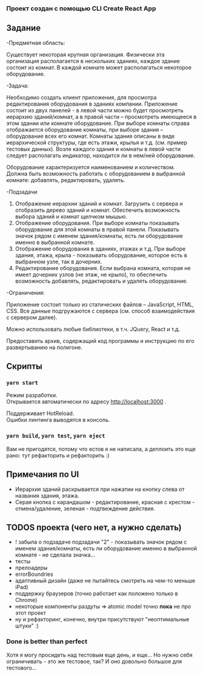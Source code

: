 ### Проект создан с помощью CLI Create React App

## Задание

-Предметная область:

Существует некоторая крупная организация.
Физически эта организация располагается в нескольких зданиях, каждое здание состоит из комнат.
В каждой комнате может располагаться некоторое оборудование.

-Задача:

Необходимо создать клиент приложения, для просмотра редактирования оборудования в зданиях компании. 
Приложение состоит из двух панелей - в левой части можно будет просмотреть иерархию зданий/комнат, а в правой части – просмотреть имеющееся в этом здании или комнате оборудование. При выборе комнаты справа отображается оборудование комнаты, при выборе здания – оборудование всех его комнат. Комнаты здания описаны в виде иерархической структуры, где есть этажи, крылья и т.д. (см. пример тестовых данных). Возле каждого здания и комнаты в левой части следует располагать индикатор, находится ли в нем/ней оборудование.

Оборудование характеризуется наименованием и количеством. Должна быть возможность работать с оборудованием в выбранной комнате: добавлять, редактировать, удалять.

-Подзадачи

1. Отображение иерархии зданий и комнат. Загрузить с сервера и отобразить дерево зданий и комнат. Обеспечить возможность выбора зданий и комнат щелчком мышью.
2. Отображение оборудования. При выборе комнаты показывать оборудование для этой комнаты в правой панели. Показывать значок рядом с именем здания/комнаты, есть ли оборудование именно в выбранной комнате.
3. Отображение оборудования в зданиях, этажах и т.д. При выборе здания, этажа, крыла  - показывать оборудование, которое есть в выбранном узле, так в дочерних.
4. Редактирование оборудования. Если выбрана комната, которая не имеет дочерних узлов (не этаж, не крыло), то обеспечить возможность добавлять, редактировать и удалять оборудование.

-Ограничения:

Приложение состоит только из статических файлов – JavaScript, HTML, CSS. Все данные подгружаются с сервера (см. способ взаимодействия с сервером далее).

Можно использовать любые библиотеки, в т.ч. JQuery, React и т.д.

Предоставить архив, содержащий код программы и инструкцию по его развертыванию на полигоне. 

## Скрипты

### `yarn start`

Режим разработки.<br />
Открывается автоматически по адресу [http://localhost:3000](http://localhost:3000) .

Поддерживает HotReload.<br />
Ошибки линтинга выводятся в консоль.

### `yarn build`, `yarn test`, `yarn eject`

Вам не пригодятся, потому что естов я не написала, а деплоить это еще рано: тут рефакторить и рефакторить :)

## Примечания по UI
- Иерархия зданий раскрывается при нажатии на кнопку слева от названия здания, этажа.
- Серая кнопка с карандашом - редактирование, 
красная с крестом - отмена/удаление, 
зеленая - подтвеждение действия.

## TODOS проекта (чего нет, а нужно сделать)
- ! забыла о подзадаче подзадачи "2" - показывать значок рядом с именем здания/комнаты, 
есть ли оборудование именно в выбранной комнате - не сделала значка...
- тесты
- прелоадеры
- errorBoundries
- адаптивный дизайн (даже не пытайтесь смотреть на чем-то меньше iPad)
- поддержку браузеров (точно работает как положено только в Chrome)
- некоторые компоненты раздуты => atomic model точно <b>пока</b> не про этот проект
- ну и рефакторинг, конечно, внутри присутствуют "неоптимальные штуки" :)

### Done is better than perfect

Хотя я могу просидеть над тестовым еще день, и еще... Но нужно себя ограничивать - это же тестовое, так? 
И оно довольно большое для тестового...



